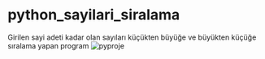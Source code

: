 # python_sayilari_siralama
Girilen sayi adeti kadar olan sayıları küçükten büyüğe ve büyükten küçüğe sıralama yapan program
![pyproje](https://github.com/azatdicle/pythob_sayilari_siralama/assets/75863129/5df15afc-e91b-45b4-9f50-fb72a260dec2)
